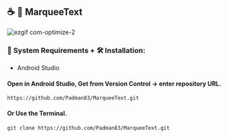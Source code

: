 ## ☕ 📱 MarqueeText

![ezgif com-optimize-2](https://user-images.githubusercontent.com/45048950/94335839-dea89900-0010-11eb-934e-cb43778a81c6.gif)

### 🧰 System Requirements + 🛠️ Installation:

* Android Studio

#### Open in Android Studio, Get from Version Control -> enter repository URL.

```
https://github.com/Padman83/MarqueeText.git
```

#### Or Use the Terminal.

```
git clone https://github.com/Padman83/MarqueeText.git
